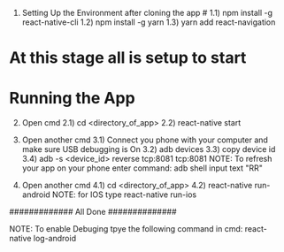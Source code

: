 1) Setting Up the Environment after cloning the app #
1.1) npm install -g react-native-cli
1.2) npm install -g yarn
1.3) yarn add react-navigation
# At this stage all is setup to start #

# Running the App #
2) Open cmd
2.1) cd <directory_of_app>
2.2) react-native start

3) Open another cmd
3.1) Connect you phone with your computer and make sure USB debugging is On
3.2) adb devices
3.3) copy device id
3.4) adb -s <device_id> reverse tcp:8081 tcp:8081
NOTE: To refresh your app on your phone enter command: adb shell input text "RR"

4) Open another cmd
4.1) cd <directory_of_app>
4.2) react-native run-android 
NOTE: for IOS type react-native run-ios

############# All Done ##############

NOTE: To enable Debuging tpye the following command in cmd: react-native log-android

